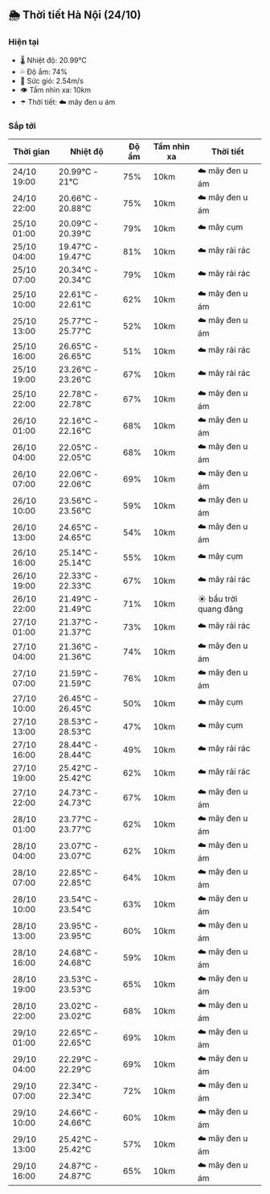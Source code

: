 ## 🌦️ Thời tiết Hà Nội (24/10)

### Hiện tại

- 🌡️ Nhiệt độ: 20.99℃
- 💦 Độ ẩm: 74%
- 💨 Sức gió: 2.54m/s
- 👁️ Tầm nhìn xa: 10km
- ☂️ Thời tiết: ☁️ mây đen u ám

### Sắp tới

| Thời gian | Nhiệt độ | Độ ẩm | Tầm nhìn xa | Thời tiết |
| --- | --- | --- | --- | --- |
| 24/10 19:00 | 20.99℃ - 21℃ | 75% | 10km | ☁️ mây đen u ám |
| 24/10 22:00 | 20.66℃ - 20.88℃ | 75% | 10km | ☁️ mây đen u ám |
| 25/10 01:00 | 20.09℃ - 20.39℃ | 79% | 10km | ☁️ mây cụm |
| 25/10 04:00 | 19.47℃ - 19.47℃ | 81% | 10km | ☁️ mây rải rác |
| 25/10 07:00 | 20.34℃ - 20.34℃ | 79% | 10km | ☁️ mây rải rác |
| 25/10 10:00 | 22.61℃ - 22.61℃ | 62% | 10km | ☁️ mây đen u ám |
| 25/10 13:00 | 25.77℃ - 25.77℃ | 52% | 10km | ☁️ mây đen u ám |
| 25/10 16:00 | 26.65℃ - 26.65℃ | 51% | 10km | ☁️ mây rải rác |
| 25/10 19:00 | 23.26℃ - 23.26℃ | 67% | 10km | ☁️ mây rải rác |
| 25/10 22:00 | 22.78℃ - 22.78℃ | 67% | 10km | ☁️ mây đen u ám |
| 26/10 01:00 | 22.16℃ - 22.16℃ | 68% | 10km | ☁️ mây đen u ám |
| 26/10 04:00 | 22.05℃ - 22.05℃ | 68% | 10km | ☁️ mây đen u ám |
| 26/10 07:00 | 22.06℃ - 22.06℃ | 69% | 10km | ☁️ mây đen u ám |
| 26/10 10:00 | 23.56℃ - 23.56℃ | 59% | 10km | ☁️ mây đen u ám |
| 26/10 13:00 | 24.65℃ - 24.65℃ | 54% | 10km | ☁️ mây đen u ám |
| 26/10 16:00 | 25.14℃ - 25.14℃ | 55% | 10km | ☁️ mây cụm |
| 26/10 19:00 | 22.33℃ - 22.33℃ | 67% | 10km | ☁️ mây rải rác |
| 26/10 22:00 | 21.49℃ - 21.49℃ | 71% | 10km | ☀️ bầu trời quang đãng |
| 27/10 01:00 | 21.37℃ - 21.37℃ | 73% | 10km | ☁️ mây rải rác |
| 27/10 04:00 | 21.36℃ - 21.36℃ | 74% | 10km | ☁️ mây đen u ám |
| 27/10 07:00 | 21.59℃ - 21.59℃ | 76% | 10km | ☁️ mây đen u ám |
| 27/10 10:00 | 26.45℃ - 26.45℃ | 50% | 10km | ☁️ mây cụm |
| 27/10 13:00 | 28.53℃ - 28.53℃ | 47% | 10km | ☁️ mây cụm |
| 27/10 16:00 | 28.44℃ - 28.44℃ | 49% | 10km | ☁️ mây rải rác |
| 27/10 19:00 | 25.42℃ - 25.42℃ | 62% | 10km | ☁️ mây rải rác |
| 27/10 22:00 | 24.73℃ - 24.73℃ | 67% | 10km | ☁️ mây đen u ám |
| 28/10 01:00 | 23.77℃ - 23.77℃ | 62% | 10km | ☁️ mây đen u ám |
| 28/10 04:00 | 23.07℃ - 23.07℃ | 62% | 10km | ☁️ mây đen u ám |
| 28/10 07:00 | 22.85℃ - 22.85℃ | 64% | 10km | ☁️ mây đen u ám |
| 28/10 10:00 | 23.54℃ - 23.54℃ | 63% | 10km | ☁️ mây đen u ám |
| 28/10 13:00 | 23.95℃ - 23.95℃ | 60% | 10km | ☁️ mây đen u ám |
| 28/10 16:00 | 24.68℃ - 24.68℃ | 59% | 10km | ☁️ mây đen u ám |
| 28/10 19:00 | 23.53℃ - 23.53℃ | 65% | 10km | ☁️ mây đen u ám |
| 28/10 22:00 | 23.02℃ - 23.02℃ | 68% | 10km | ☁️ mây đen u ám |
| 29/10 01:00 | 22.65℃ - 22.65℃ | 69% | 10km | ☁️ mây đen u ám |
| 29/10 04:00 | 22.29℃ - 22.29℃ | 69% | 10km | ☁️ mây đen u ám |
| 29/10 07:00 | 22.34℃ - 22.34℃ | 72% | 10km | ☁️ mây đen u ám |
| 29/10 10:00 | 24.66℃ - 24.66℃ | 60% | 10km | ☁️ mây đen u ám |
| 29/10 13:00 | 25.42℃ - 25.42℃ | 57% | 10km | ☁️ mây đen u ám |
| 29/10 16:00 | 24.87℃ - 24.87℃ | 65% | 10km | ☁️ mây đen u ám |
